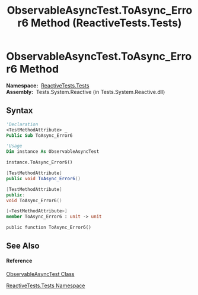 ﻿---
title: ObservableAsyncTest.ToAsync_Error6 Method  (ReactiveTests.Tests)
TOCTitle: ToAsync_Error6 Method
ms:assetid: M:ReactiveTests.Tests.ObservableAsyncTest.ToAsync_Error6
ms:mtpsurl: https://msdn.microsoft.com/en-us/library/reactivetests.tests.observableasynctest.toasync_error6(v=VS.103)
ms:contentKeyID: 36619750
ms.date: 06/28/2011
mtps_version: v=VS.103
f1_keywords:
- ReactiveTests.Tests.ObservableAsyncTest.ToAsync_Error6
dev_langs:
- CSharp
- JScript
- VB
- FSharp
- c++
---

# ObservableAsyncTest.ToAsync\_Error6 Method

**Namespace:**  [ReactiveTests.Tests](hh289046\(v=vs.103\).md)  
**Assembly:**  Tests.System.Reactive (in Tests.System.Reactive.dll)

## Syntax

``` vb
'Declaration
<TestMethodAttribute> _
Public Sub ToAsync_Error6
```

``` vb
'Usage
Dim instance As ObservableAsyncTest

instance.ToAsync_Error6()
```

``` csharp
[TestMethodAttribute]
public void ToAsync_Error6()
```

``` c++
[TestMethodAttribute]
public:
void ToAsync_Error6()
```

``` fsharp
[<TestMethodAttribute>]
member ToAsync_Error6 : unit -> unit 
```

``` jscript
public function ToAsync_Error6()
```

## See Also

#### Reference

[ObservableAsyncTest Class](hh314747\(v=vs.103\).md)

[ReactiveTests.Tests Namespace](hh289046\(v=vs.103\).md)


